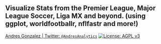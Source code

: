 ## Visualize Stats from the Premier League, Major League Soccer, Liga MX and beyond. (using ggplot, worldfootballr, nflfastr and more!)


[Andres Gonzalez | Twitter: `@AndresAnalytics`](https://twitter.com/AndresAnalytics) [![License: AGPL v3](https://img.shields.io/badge/license-AGP%20v3-blueviolet)](https://www.gnu.org/licenses/agpl-3.0)
